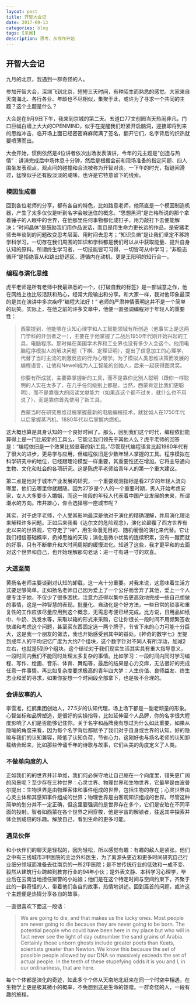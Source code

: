 ```yaml
---
layout: post
title: 开智大会记
date: 2017-09-13
categories: blog
tags: [见闻]
description: 思考，从写作开始
---
```


## 开智大会记

九月的北京，我遇到一群奇怪的人。

参加开智大会，深圳飞到北京，短短三天时间，有种陌生而熟悉的感觉。大家来自天南海北、各行各业、年龄也不尽相似，集聚于此，或许为了寻求一个共同的主题？这个主题是什么？

大会是在9月9日下午，我来到京城的第二天。五道口77文创园当天热闹非凡，门口巨幅白墙上大大的OPENMIND，似乎在提醒我们赶紧开启脑洞，迎接即将到来的思维冲击，临开场上面已经密密麻麻爬满了签名，翻开它们，名字背后的炽热就要喷薄而出。

大会开始，惯例依然是4位讲者依次出场发表演讲，今年的元主题是“创造与热情”：讲演完成后中场休息十分钟，然后是根据会前和现场准备的指定问题、四人围坐发表观点，观点间的碰撞和合流被称为开智对谈。一下午的时光，指缝间滑过，猛嗅似乎还有股淡淡的咸味，也许是它特意留下的线索。

### 模因生成器

回到各位老师的分享，都有各自的特色，比如路意老师，他简直是一个模因制造机器，产生了太多仅仅是听到名字会被迷住的概念。“思想黑洞”是芒格所说的那个拿着锤子的人眼中的世界，在他那里任何事物都化成钉子，用力敲打下去便能解决；“时间晶体”是鼓励我们用作品说话，而且是用生命力更长远的作品，是安猪老师去年谈到的问题改变思考层面、用时间去思考；“知识负熵”是让我们坚定不移跨学科学习，一切存在我们周围的知识和学科都是我们可以从中获取能量、提升自身认知的原料。所谓终生学习者，一切技能皆可习得，一切皆可从中学习；”非稳态循环“是拒绝盲从和跳出舒适区，遵循内在动机，更是王阳明的知行合一。

### 编程与演化思维

虎平老师是所有老师中我最熟悉的一个，《打破自我的标签》是一部诚意之作，他在网络上也比较活跃和热心，经常大段输出和分享。和大家一样，我对他印象最深的是其在演讲中多次疾呼“编程大法好！” 老师的严肃神情表明这并不是一个简单的玩笑。实际上，在他之前的许多文章中，他便一直强调编程对于年轻人的重要性：

> 西蒙提到，他能够在认知心理学和人工智能领域有所创造（他事实上是这两门学科的开创者之一），主要在于他掌握了二战后1950年代刚开始兴起的工具，电脑程序。那时候在美国学术界和工业界也没有多少人会这个。他用电脑程序模拟人的解决问题（下棋、定理证明），提出了信息加工的心理学，代替了当时主流的刺激反应的行为心理学。为了模拟人类思维决策而发展的编程语言，让他和Newell成为人工智能的创始人，后来一起获得图灵奖。
> 
> 你要有所成就，主要靠掌握新的工具，而不是靠你比别人聪明（跟你一样聪明的人实在太多了，在几乎任何级别上都是，当然，西蒙肯定比我们更聪明）、而不是靠强大的阅读文献能力（如果连这个都不过关，就什么也不用说了），而是靠你首先使用了新工具。
> 
> 西蒙当时在研究思维过程掌握最新的电脑编程技术，就犹如人在1750年代以后掌握蒸汽机、1880年代以后掌握内燃机。

这大概也算是具身认知的一个良好时间了。那么，回到我们这个时代，编程依旧能算得上是一门比较新的工具么，它能让我们领先于其他人么？虎平老师的回答是：“编程依旧是一个效果比较显著的新工具。”尽管现代编程语言比起1960年代有了很大的进步，更易学与应用，但编程依旧是少数年轻人掌握的工具。程序模拟在科学研究中的地位，已经跟理论模型一样重要，其重要性还在增加。它将主导通向生物、文化和社会的各项研究。这是陈虎平老师给青年人的第一个重大建议。

第二点是他对于城市产业发展的研究，一个重要观测指标是看27岁的年轻人流向哪里，他们去哪里你就跟随。因为27岁是个人的一个重要时期，男人开始考虑安家，女人大多要步入婚姻，而这一阶段的年轻人代表着中国产业发展的未来，所谓潮水的方向。市井雄心，你会选择哪一座城市呢？

其实，对于虎平老师，个人受其影响最深是他对于演化的精确理解，并用演化理论来解释许多问题。正如后来我看《达尔文的危险观念》，演化论颠覆了西方世界有史以来的世界观，它夺走了“神”，用生命漫无目的、随机缓慢的演化来代替。它让我们相信基础概率，扔掉思维的天钩；演化是微小优势的连续积累，没有一蹴而就的好事，只有不断攀升和大时间周期的缓慢进化。知道了这些，我才更平和的去面对这个世界和自己，也开始理解那句老话：进一寸有进一寸的欢喜。

### 大道至简

黄扬名老师主要谈到对认知的卸载，这一点十分重要。对我来说，这意味着生活方式要足够简单。正如扬名老师自己因为爱上了一个公仔而舍弃了其他，爱上一个人便专注于她，不仅少了很多困扰，注意力还得以集中去更高效地完成一些自己想做的事情，这是一种智慧的表现。批量化、自动化是个好方法，一些日常的琐事和重复性的工作应该尽量应用到这个概念，无需思考便已经完成。比方说，日用品如纸巾、牛奶、洗发水等，采取以箱的形式来采购，它让你很长一段时间不用频繁签收快递和考虑这个问题，甚至买东西固定选一两个牌子，节省下来的心力可能十分巨大，这是我一个朋友的做法，我也开始感受到其中的益处。《神奇的数字七》里提到成年人的平均记忆广度为大约7个组块，这个数字针对不同人有所浮动，加减2左右，也就是5到9个组块。这个结论对于我们现实生活其实具有重大指导意义，一段时间内我们不能同时处理太多复杂的事情。比如学习：一段时间内同时学习编程、写作、绘画、音乐、体育、舞蹈等，最后的结果是心力交瘁，无法很好的完成任意一件事情。再比如复杂度要求极高的青年四大梦：人生价值、良师益友、终生志业和爱的寻求，如果你妄想一个时间段全部拿下，也是极不合理的。

### 会讲故事的人

李雪凇，红鹤集团创始人，27.5岁的认知代理，场上场下都是一副老顽童的形象。心智坐标和品牌塑造，是很好的实操指导，比如延伸至个人品牌，你的名字很大程度影响了人们是否能够记住你。关于名字和品牌我有想过为什么如此重要，如果从隐喻的角度来看，因为每个名字背后都赋予了我们对于自身或世界的认知。好的隐喻与我们的认知兼容，降低了认知负荷，节省心力，这刚好也与扬名老师的认知卸载结合起来，比如那些传诵千年的诗歌与故事，它们从美的角度定义了人类。

### 不做单向度的人

正如我们的的世界并非单维，我们何必保守地让自己缩在一个向度里，错失更广阔的风景呢？至少存在三种世界：心灵世界、物理世界和生物世界，它最早是由波普尔提出：生物世界是由物理客体和事件组成的世界，包括生物的存在；心灵世界由心灵主体和其感知事件组成的世界；物理世界是由客观知识组成的世界。尽管这种简单的划分并不一定正确，但这里要强调的是世界存在多个，它们是安珀在不同平面的投射。智者如西蒙在各个世界之间穿梭，他是宇宙的解锁者，往返其中探索并体会到成倍的乐趣。解放自己，看到生命的更多可能。

### 遇见伙伴

和小伙伴们的聊天是轻松的，因为轻松，所以感觉有趣：有趣的敌人是紧张。他们之中有三线城市3甲医院的主治外科医生，为了离源头更近和更多时间研究自己行业细分领域而准备去往南京的一所2甲医院；是不甘传统行业的低效和一成不变、毅然从建筑行业跨越到教育行业的94年小伙；是外表文静、本科学习心理学，毕业后在云南当地担任狱警的小姑娘；他们是在这个特定时间与空间约束下，齐聚于此的一群奇怪的人，带着他们各自的故事，热情地讲述。回到篇首的问题，或许这个主题便是热情分享各自的故事。

一直很喜欢下面这一段话：

> We are going to die, and that makes us the lucky ones. Most people are never going to die because they are never going to be born. The potential people who could have been here in my place but who will in fact never see the light of day outnumber the sand grains of Arabia. Certainly those unborn ghosts include greater poets than Keats, scientists greater than Newton. We know this because the set of possible people allowed by our DNA so massively exceeds the set of actual people. In the teeth of these stupefying odds it is you and I, in our ordinariness, that are here.

每个个体都是演化的奇迹，如此多个个体从天南地北赶来在同一个时空中相遇，在生物学上更是极其微小的概率，不免想到这是生命的馈赠。一群奇怪的人，一段有趣的旅程。
